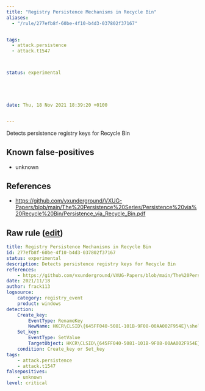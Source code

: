 ```yaml
---
title: "Registry Persistence Mechanisms in Recycle Bin"
aliases:
  - "/rule/277efb8f-60be-4f10-b4d3-037802f37167"


tags:
  - attack.persistence
  - attack.t1547



status: experimental





date: Thu, 18 Nov 2021 18:39:20 +0100


---
```


Detects persistence registry keys for Recycle Bin

<!--more-->


## Known false-positives

* unknown



## References

* https://github.com/vxunderground/VXUG-Papers/blob/main/The%20Persistence%20Series/Persistence%20via%20Recycle%20Bin/Persistence_via_Recycle_Bin.pdf


## Raw rule ([edit](https://github.com/SigmaHQ/sigma/edit/master/rules/windows/registry_event/registry_event_persistence_recycle_bin.yml))
```yaml
title: Registry Persistence Mechanisms in Recycle Bin
id: 277efb8f-60be-4f10-b4d3-037802f37167
status: experimental
description: Detects persistence registry keys for Recycle Bin
references:
    - https://github.com/vxunderground/VXUG-Papers/blob/main/The%20Persistence%20Series/Persistence%20via%20Recycle%20Bin/Persistence_via_Recycle_Bin.pdf
date: 2021/11/18
author: frack113
logsource:
    category: registry_event
    product: windows
detection:
    Create_key:
        EventType: RenameKey
        NewName: HKCR\CLSID\{645FF040-5081-101B-9F08-00AA002F954E}\shell\open
    Set_key:
        EventType: SetValue
        TargetObject: HKCR\CLSID\{645FF040-5081-101B-9F08-00AA002F954E}\shell\open\command\(Default)
    condition: Create_key or Set_key
tags:
    - attack.persistence
    - attack.t1547 
falsepositives:
    - unknown
level: critical

```

